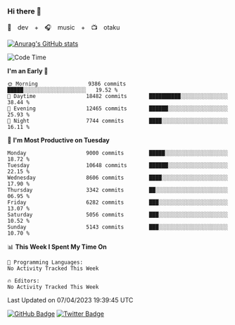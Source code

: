 ### Hi there 👋

🚀　dev　+　🎧　music　+　📺　otaku


[![Anurag's GitHub stats](https://github-readme-stats.vercel.app/api?username=koheitasaka&count_private=true&show_icons=true&theme=monokai)](https://github.com/koheitasaka/github-readme-stats)

<!--START_SECTION:waka-->
![Code Time](http://img.shields.io/badge/Code%20Time-1%2C161%20hrs%2023%20mins-blue)

**I'm an Early 🐤** 

```text
🌞 Morning                9386 commits        █████░░░░░░░░░░░░░░░░░░░░   19.52 % 
🌆 Daytime                18482 commits       ██████████░░░░░░░░░░░░░░░   38.44 % 
🌃 Evening                12465 commits       ██████░░░░░░░░░░░░░░░░░░░   25.93 % 
🌙 Night                  7744 commits        ████░░░░░░░░░░░░░░░░░░░░░   16.11 % 
```
📅 **I'm Most Productive on Tuesday** 

```text
Monday                   9000 commits        █████░░░░░░░░░░░░░░░░░░░░   18.72 % 
Tuesday                  10648 commits       ██████░░░░░░░░░░░░░░░░░░░   22.15 % 
Wednesday                8606 commits        ████░░░░░░░░░░░░░░░░░░░░░   17.90 % 
Thursday                 3342 commits        ██░░░░░░░░░░░░░░░░░░░░░░░   06.95 % 
Friday                   6282 commits        ███░░░░░░░░░░░░░░░░░░░░░░   13.07 % 
Saturday                 5056 commits        ███░░░░░░░░░░░░░░░░░░░░░░   10.52 % 
Sunday                   5143 commits        ███░░░░░░░░░░░░░░░░░░░░░░   10.70 % 
```


📊 **This Week I Spent My Time On** 

```text
💬 Programming Languages: 
No Activity Tracked This Week

🔥 Editors: 
No Activity Tracked This Week
```


 Last Updated on 07/04/2023 19:39:45 UTC
<!--END_SECTION:waka-->

[![GitHub Badge](https://img.shields.io/badge/GitHub-100000?style=for-the-badge&logo=github&logoColor=white)](https://github.com/koheitasaka)
[![Twitter Badge](https://img.shields.io/badge/Twitter-1DA1F2?style=for-the-badge&logo=twitter&logoColor=white)](https://twitter.com/sleep_asleep_)
